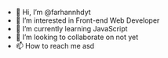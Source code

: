 - 👋 Hi, I’m @farhannhdyt
- 👀 I’m interested in Front-end Web Developer
- 🌱 I’m currently learning JavaScript
- 💞️ I’m looking to collaborate on not yet
- 📫 How to reach me asd

<!---
farhannhdyt/farhannhdyt is a ✨ special ✨ repository because its `README.md` (this file) appears on your GitHub profile.
You can click the Preview link to take a look at your changes.
--->
